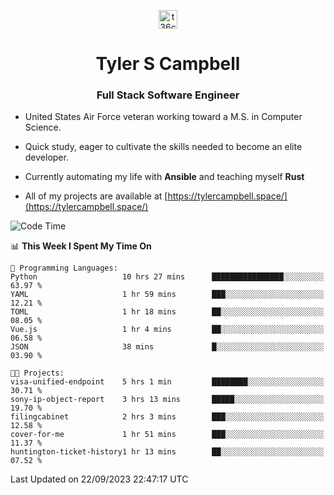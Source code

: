 <p align="center">
<a href="https://www.linkedin.com/in/t36campbell" target="blank"><img align="center" src="https://ik.imagekit.io/t36campbell/Portfolio/linkedin.png.original_m8bbGgPh6.png" alt="t36campbell" height="30" width="30" /></a>
</p>
<h1 align="center">Tyler S Campbell</h1>
<h3 align="center">Full Stack Software Engineer</h3>

* United States Air Force veteran working toward a M.S. in Computer Science.

* Quick study, eager to cultivate the skills needed to become an elite developer.

* Currently automating my life with **Ansible** and teaching myself **Rust**

* All of my projects are available at [https://tylercampbell.space/](https://tylercampbell.space/)

<!--START_SECTION:waka-->
![Code Time](http://img.shields.io/badge/Code%20Time-2%2C835%20hrs%2059%20mins-blue)

📊 **This Week I Spent My Time On** 

```text
💬 Programming Languages: 
Python                   10 hrs 27 mins      ████████████████░░░░░░░░░   63.97 % 
YAML                     1 hr 59 mins        ███░░░░░░░░░░░░░░░░░░░░░░   12.21 % 
TOML                     1 hr 18 mins        ██░░░░░░░░░░░░░░░░░░░░░░░   08.05 % 
Vue.js                   1 hr 4 mins         ██░░░░░░░░░░░░░░░░░░░░░░░   06.58 % 
JSON                     38 mins             █░░░░░░░░░░░░░░░░░░░░░░░░   03.90 % 

🐱‍💻 Projects: 
visa-unified-endpoint    5 hrs 1 min         ████████░░░░░░░░░░░░░░░░░   30.71 % 
sony-ip-object-report    3 hrs 13 mins       █████░░░░░░░░░░░░░░░░░░░░   19.70 % 
filingcabinet            2 hrs 3 mins        ███░░░░░░░░░░░░░░░░░░░░░░   12.58 % 
cover-for-me             1 hr 51 mins        ███░░░░░░░░░░░░░░░░░░░░░░   11.37 % 
huntington-ticket-history1 hr 13 mins        ██░░░░░░░░░░░░░░░░░░░░░░░   07.52 % 
```


 Last Updated on 22/09/2023 22:47:17 UTC
<!--END_SECTION:waka-->
